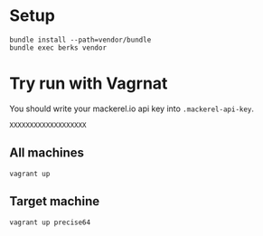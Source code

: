 # Setup

```shell
bundle install --path=vendor/bundle
bundle exec berks vendor
```

# Try run with Vagrnat

You should write your mackerel.io api key into ```.mackerel-api-key```.

```.mackerel-api-key
XXXXXXXXXXXXXXXXXXX
```

## All machines

```shell
vagrant up
```

## Target machine

```shell
vagrant up precise64
```
